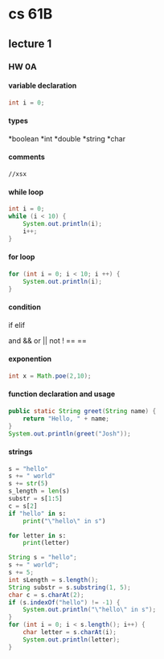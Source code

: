 # cs 61B

## lecture 1

### HW 0A

#### variable declaration

```java
int i = 0;
```

#### types
*boolean
*int
*double
*string
*char

#### comments

`//xsx`

#### while loop

```java
int i = 0;
while (i < 10) {
    System.out.println(i);
    i++;
}
```

#### for loop

```java
for (int i = 0; i < 10; i ++) {
    System.out.println(i);
}
```

#### condition

if
elif

and &&
or ||
not !
== ==

#### exponention

```java
int x = Math.poe(2,10);
```

#### function declaration and  usage

```java
public static String greet(String name) {
    return "Hello, " + name;
}
System.out.println(greet("Josh"));
```

#### strings

```python
s = "hello"
s += " world"
s += str(5)
s_length = len(s)
substr = s[1:5]
c = s[2]
if "hello" in s:
    print("\"hello\" in s")

for letter in s:
    print(letter)
```

```java
String s = "hello";
s += " world";
s += 5;
int sLength = s.length();
String substr = s.substring(1, 5);
char c = s.charAt(2);
if (s.indexOf("hello") != -1) {
    System.out.println("\"hello\" in s");
}
for (int i = 0; i < s.length(); i++) {
    char letter = s.charAt(i);
    System.out.println(letter);
}
```
